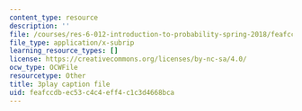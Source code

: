 ```yaml
---
content_type: resource
description: ''
file: /courses/res-6-012-introduction-to-probability-spring-2018/feafccdbec53c4c4eff4c1c3d4668bca_rRwWYRh8Ypg.srt
file_type: application/x-subrip
learning_resource_types: []
license: https://creativecommons.org/licenses/by-nc-sa/4.0/
ocw_type: OCWFile
resourcetype: Other
title: 3play caption file
uid: feafccdb-ec53-c4c4-eff4-c1c3d4668bca
---
```

